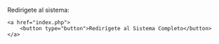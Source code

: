 Redirigete al sistema:

	<a href="index.php">
		<button type="button">Redirígete al Sistema Completo</button>
	</a>
